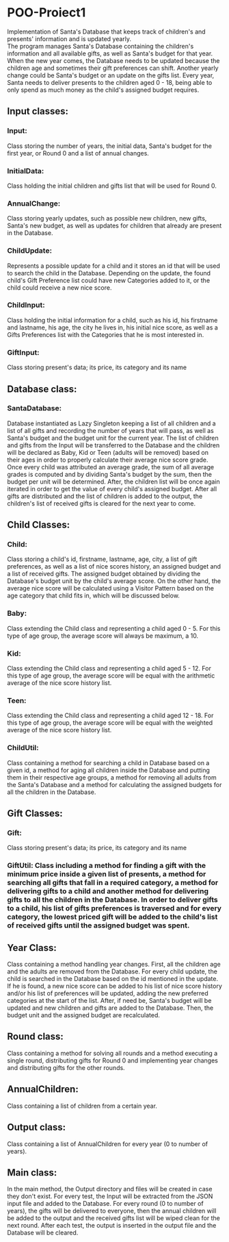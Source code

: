 # POO-Proiect1
Implementation of Santa's Database that keeps track of children's and presents' information and is updated yearly.  
The program manages Santa's Database containing the children's information and all available gifts, as well as Santa's budget for that year. When the new year comes, the Database needs to be updated because the children age and sometimes their gift preferences can shift. Another yearly change could be Santa's budget or an update on the gifts list. Every year, Santa needs to deliver presents to the children aged 0 - 18, being able to only spend as much money as the child's assigned budget requires.

## Input classes:
### Input:
Class storing the number of years, the initial data, Santa's budget for the first year, or Round 0 and a list of annual changes.

### InitialData:
Class holding the initial children and gifts list that will be used for Round 0.

### AnnualChange:
Class storing yearly updates, such as possible new children, new gifts, Santa's new budget, as well as updates for children that already are present in the Database.

### ChildUpdate:
Represents a possible update for a child and it stores an id that will be used to search the child in the Database. Depending on the update, the found child's Gift Preference list could have new Categories added to it, or the child could receive a new nice score.

### ChildInput:
Class holding the initial information for a child, such as his id, his firstname and lastname, his age, the city he lives in, his initial nice score, as well as a Gifts Preferences list with the Categories that he is most interested in.

### GiftInput:
Class storing present's data; its price, its category and its name

## Database class:
### SantaDatabase:
Database instantiated as Lazy Singleton keeping a list of all children and a list of all gifts and recording the number of years that will pass, as well as Santa's budget and the budget unit for the current year. The list of children and gifts from the Input will be transferred to the Database and the children will be declared as Baby, Kid or Teen (adults will be removed) based on their ages in order to properly calculate their average nice score grade. Once every child was attributed an average grade, the sum of all average grades is computed and by dividing Santa's budget by the sum, then the budget per unit will be determined. After, the children list will be once again iterated in order to get the value of every child's assigned budget. After all gifts are distributed and the list of children is added to the output, the children's list of received gifts is cleared for the next year to come.

## Child Classes:
### Child:
Class storing a child's id, firstname, lastname, age, city, a list of gift preferences, as well as a list of nice scores history, an assigned budget and a list of received gifts. The assigned budget obtained by dividing the Database's budget unit by the child's average score. On the other hand, the average nice score will be calculated using a Visitor Pattern based on the age category that child fits in, which will be discussed below.

### Baby:
Class extending the Child class and representing a child aged 0 - 5. For this type of age group, the average score will always be maximum, a 10.

### Kid:
Class extending the Child class and representing a child aged 5 - 12. For this type of age group, the average score will be equal with the arithmetic average of the nice score history list.

### Teen:
Class extending the Child class and representing a child aged 12 - 18. For this type of age group, the average score will be equal with the weighted average of the nice score history list.

### ChildUtil:
Class containing a method for searching a child in Database based on a given id, a method for aging all children inside the Database and putting them in their respective age groups, a method for removing all adults from the Santa's Database and a method for calculating the assigned budgets for all the children in the Database.

## Gift Classes:
### Gift:
Class storing present's data; its price, its category and its name

### GiftUtil: Class including a method for finding a gift with the minimum price inside a given list of presents, a method for searching all gifts that fall in a required category, a method for delivering gifts to a child and another method for delivering gifts to all the children in the Database. In order to deliver gifts to a child, his list of gifts preferences is traversed and for every category, the lowest priced gift will be added to the child's list of received gifts until the assigned budget was spent.

## Year Class:
Class containing a method handling year changes. First, all the children age and the adults are removed from the Database. For every child update, the child is searched in the Database based on the id mentioned in the update. If he is found, a new nice score can be added to his list of nice score history and/or his list of preferences will be updated, adding the new preferred categories at the start of the list. After, if need be, Santa's budget will be updated and new children and gifts are added to the Database. Then, the budget unit and the assigned budget are recalculated.

## Round class:
Class containing a method for solving all rounds and a method executing a single round, distributing gifts for Round 0 and implementing year changes and distributing gifts for the other rounds.

## AnnualChildren:
Class containing a list of children from a certain year.

## Output class:
Class containing a list of AnnualChildren for every year (0 to number of years).

## Main class:
In the main method, the Output directory and files will be created in case they don't exist. For every test, the Input will be extracted from the JSON input file and added to the Database. For every round (0 to number of years), the gifts will be delivered to everyone, then the annual children will be added to the output and the received gifts list will be wiped clean for the next round. After each test, the output is inserted in the output file and the Database will be cleared.
